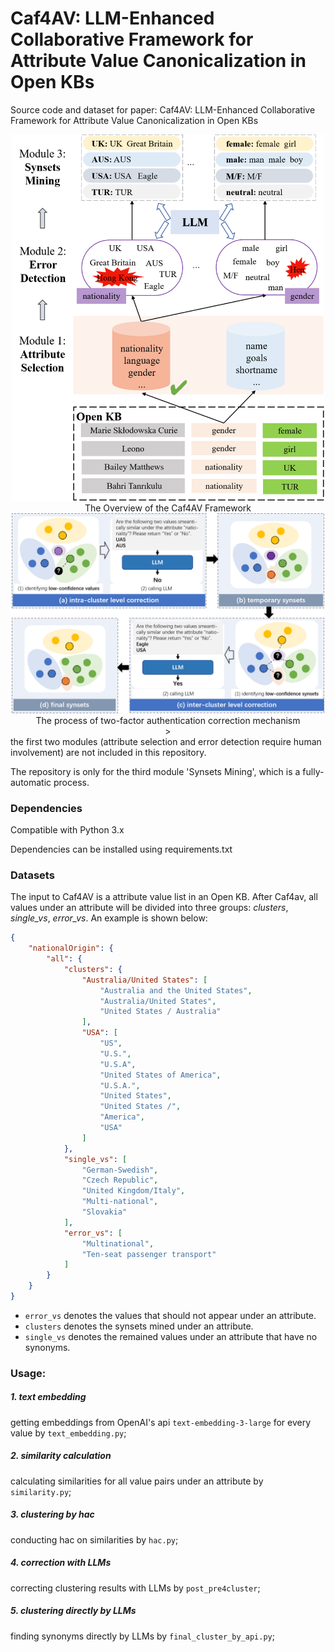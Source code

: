 # Caf4AV: LLM-Enhanced Collaborative Framework for Attribute Value Canonicalization in Open KBs

Source code and dataset for paper: Caf4AV: LLM-Enhanced Collaborative Framework for Attribute Value Canonicalization in Open KBs
<!--![Alt text](./images/caf.png =30*60) -->

<div align="center">
<img src = './images/caf.png' width="500">
<figcaption>The Overview of the Caf4AV Framework</figcaption>
</div>

<div align="center">
<img src = './images/process1.png' width="500">
<figcaption>The process of two-factor authentication correction mechanism</figcaption>>
</div>
the first two modules (attribute selection and error detection require human involvement) are not included in this repository.

The repository is only for the third module 'Synsets Mining', which is a fully-automatic process.

### Dependencies

Compatible with Python 3.x

Dependencies can be installed using requirements.txt


### Datasets
The input to Caf4AV is a attribute value list in an Open KB. After Caf4av, all values under an attribute will be divided into three groups: *clusters*, *single_vs*, *error_vs*.  An example is shown below:

```json
{
	"nationalOrigin": {
		"all": {
			"clusters": {
				"Australia/United States": [
					"Australia and the United States",
					"Australia/United States",
					"United States / Australia"
				],
				"USA": [
					"US",
					"U.S.",
					"U.S.A",
					"United States of America",
					"U.S.A.",
					"United States",
					"United States /",
					"America",
					"USA"
				]
			},
			"single_vs": [
				"German-Swedish",
				"Czech Republic",
				"United Kingdom/Italy",
				"Multi-national",
				"Slovakia"
			],
			"error_vs": [
				"Multinational",
				"Ten-seat passenger transport"
			]
		}
	}
}
```

* `error_vs` denotes the values that should not appear under an attribute.
* `clusters` denotes the synsets mined under an attribute.
* `single_vs` denotes the remained values under an attribute that have no synonyms.

### Usage:

##### 1. text embedding
getting embeddings from OpenAI's api `text-embedding-3-large` for every value by `text_embedding.py`;

##### 2. similarity calculation
calculating similarities for all value pairs under an attribute by `similarity.py`;

##### 3. clustering by hac
conducting hac on similarities by `hac.py`; 

##### 4. correction with LLMs
correcting clustering results with LLMs by `post_pre4cluster`;

##### 5. clustering directly by LLMs
finding synonyms directly by LLMs by `final_cluster_by_api.py`;
